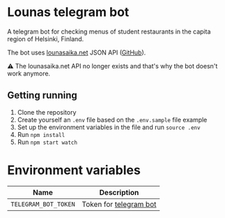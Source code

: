# Lounas telegram bot
A telegram bot for checking menus of student restaurants in the capita region of Helsinki, Finland.

The bot uses [lounasaika.net](http://lounasaika.net/) JSON API ([GitHub](https://github.com/paav-o/lounasaika)).

⚠️ The lounasaika.net API no longer exists and that's why the bot doesn't work anymore.

## Getting running
1. Clone the repository
2. Create yourself an `.env` file based on the `.env.sample` file example
3. Set up the environment variables in the file and run `source .env`
2. Run `npm install`
3. Run `npm start watch`

# Environment variables

Name                               | Description
-----------------------------------|-------------------------------------
`TELEGRAM_BOT_TOKEN`               | Token for [telegram bot](https://core.telegram.org/bots)
